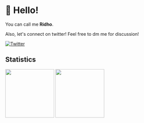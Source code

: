 # 👋 Hello!

You can call me **Ridho**.

<!-- | theodorusclarence.com | &nbsp;&nbsp;&nbsp;&nbsp;&nbsp;&nbsp;&nbsp;&nbsp;&nbsp;&nbsp;docs.thcl.dev&nbsp;&nbsp;&nbsp;&nbsp;&nbsp;&nbsp;&nbsp;&nbsp;&nbsp;&nbsp;
|:-:|:-:|
|<a href="https://theodorusclarence.com"><img src="https://user-images.githubusercontent.com/55318172/147338011-1584346a-24bc-435c-bb3b-275ed6640402.png" alt="Screenshot of theodorusclarence.com" width="400"></a><br />Find my projects and writings here<br /><br /><a href="https://theodorusclarence.com">**Visit**</a> | <a href="https://docs.thcl.dev/"><img src="https://user-images.githubusercontent.com/55318172/147338448-e5836ea9-bda9-46ef-a391-6627d0ba1d49.png" alt="Screenshot of docs.thcl.dev" width="400"></a><br />Personal development practices<br /><br /><a href="https://docs.thcl.dev">**Visit**</a> | -->


Also, let's connect on twitter! Feel free to dm me for discussion!

[![Twitter](https://img.shields.io/twitter/url/https/twitter.com/kakkido.svg?style=social&label=Follow%20%40kakkido)](https://twitter.com/Kakkido)
<!-- ![Profile views](https://komarev.com/ghpvc/?username=theodorusclarence&color=gray)
![](https://hit.yhype.me/github/profile?user_id=55318172) -->


## Statistics

<div>
  <img height="154" src="https://github-readme-stats.vercel.app/api?username=Ridho894&show_icons=true&theme=react&count_private=true&hide=contribs" />
  <img height="154" src="https://github-readme-stats.vercel.app/api/top-langs/?username=piotrwitek&layout=compact&theme=react&hide=php&langs_count=6" />
<!--   <img height="150" src="https://github-readme-stats.vercel.app/api/wakatime?username=Ridho894&layout=compact&theme=react&langs_count=6" /> -->
</div>
